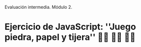 Evaluación intermedia. Módulo 2.

<h1>Ejercicio de JavaScript: ''Juego piedra, papel y tijera'' ✊🏻 ✋🏻 ✌🏻</h1>
